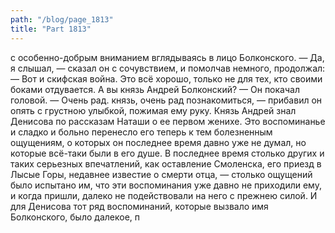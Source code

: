 ```yaml
---
path: "/blog/page_1813"
title: "Part 1813"
---
```


с особенно-добрым вниманием вглядываясь в лицо Болконского. — Да, я слышал, — сказал он с сочувствием, и помолчав немного, продолжал: — Вот и скифская война. Это всё хорошо, только не для тех, кто своими боками отдувается. А вы князь Андрей Болконский? — Он покачал головой. — Очень рад. князь, очень рад познакомиться, — прибавил он опять с грустною улыбкой, пожимая ему руку.
Князь Андрей знал Денисова по рассказам Наташи о ее первом женихе. Это воспоминанье и сладко и больно перенесло его теперь к тем болезненным ощущениям, о которых он последнее время давно уже не думал, но которые всё-таки были в его душе. В последнее время столько других и таких серьезных впечатлений, как оставление Смоленска, его приезд в Лысые Горы, недавнее известие о смерти отца, — столько ощущений было испытано им, что эти воспоминания уже давно не приходили ему, и когда пришли, далеко не подействовали на него с прежнею силой. И для Денисова тот ряд воспоминаний, которые вызвало имя Болконского, было далекое, п
